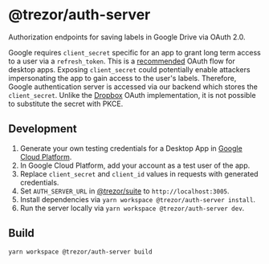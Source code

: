 # @trezor/auth-server

Authorization endpoints for saving labels in Google Drive via OAuth 2.0.

Google requires `client_secret` specific for an app to grant long term access to a user via a `refresh_token`. This is a [recommended](https://developers.google.com/identity/protocols/oauth2/native-app) OAuth flow for desktop apps. Exposing `client_secret` could potentially enable attackers impersonating the app to gain access to the user's labels. Therefore, Google authentication server is accessed via our backend which stores the `client_secret`. Unlike the [Dropbox](https://developers.dropbox.com/oauth-guide) OAuth implementation, it is not possible to substitute the secret with PKCE.

## Development

1. Generate your own testing credentials for a Desktop App in [Google Cloud Platform](https://console.cloud.google.com/apis/credentials).
1. In Google Cloud Platform, add your account as a test user of the app.
1. Replace `client_secret` and `client_id` values in requests with generated credentials.
1. Set `AUTH_SERVER_URL` in [@trezor/suite](../suite/src/actions/suite/constants/metadataConstants.ts) to `http://localhost:3005`.
1. Install dependencies via `yarn workspace @trezor/auth-server install`.
1. Run the server locally via `yarn workspace @trezor/auth-server dev`.

## Build

`yarn workspace @trezor/auth-server build`
